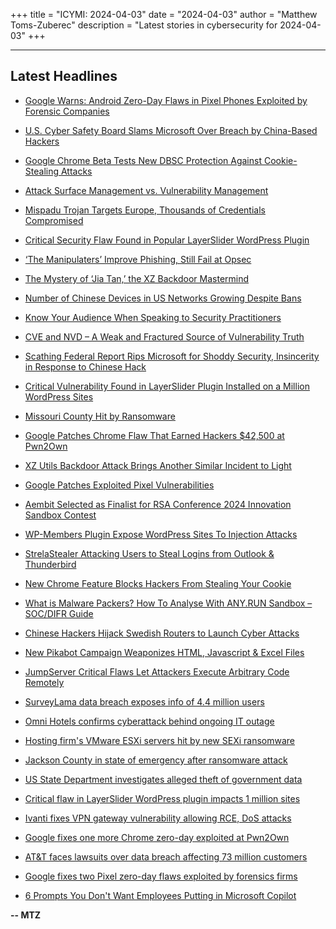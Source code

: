 +++
title = "ICYMI: 2024-04-03"
date = "2024-04-03"
author = "Matthew Toms-Zuberec"
description = "Latest stories in cybersecurity for 2024-04-03"
+++

---------------------------------------------------------------------------
## Latest Headlines
- [Google Warns: Android Zero-Day Flaws in Pixel Phones Exploited by Forensic Companies](https://thehackernews.com/2024/04/google-warns-android-zero-day-flaws-in.html)

- [U.S. Cyber Safety Board Slams Microsoft Over Breach by China-Based Hackers](https://thehackernews.com/2024/04/us-cyber-safety-board-slams-microsoft.html)

- [Google Chrome Beta Tests New DBSC Protection Against Cookie-Stealing Attacks](https://thehackernews.com/2024/04/google-chrome-beta-tests-new-dbsc.html)

- [Attack Surface Management vs. Vulnerability Management](https://thehackernews.com/2024/04/attack-surface-management-vs.html)

- [Mispadu Trojan Targets Europe, Thousands of Credentials Compromised](https://thehackernews.com/2024/04/mispadu-trojan-targets-europe-thousands.html)

- [Critical Security Flaw Found in Popular LayerSlider WordPress Plugin](https://thehackernews.com/2024/04/critical-security-flaw-found-in-popular.html)

- [‘The Manipulaters’ Improve Phishing, Still Fail at Opsec](https://krebsonsecurity.com/2024/04/the-manipulaters-improve-phishing-still-fail-at-opsec/)

- [The Mystery of ‘Jia Tan,’ the XZ Backdoor Mastermind](https://www.wired.com/story/jia-tan-xz-backdoor/)

- [Number of Chinese Devices in US Networks Growing Despite Bans](https://www.securityweek.com/number-of-chinese-devices-in-us-networks-growing-despite-bans/)

- [Know Your Audience When Speaking to Security Practitioners](https://www.securityweek.com/know-your-audience-when-speaking-to-security-practitioners/)

- [CVE and NVD – A Weak and Fractured Source of Vulnerability Truth](https://www.securityweek.com/cve-and-nvd-a-weak-and-fractured-source-of-vulnerability-truth/)

- [Scathing Federal Report Rips Microsoft for Shoddy Security, Insincerity in Response to Chinese Hack](https://www.securityweek.com/scathing-federal-report-rips-microsoft-for-shoddy-security-insincerity-in-response-to-chinese-hack/)

- [Critical Vulnerability Found in LayerSlider Plugin Installed on a Million WordPress Sites](https://www.securityweek.com/critical-vulnerability-found-in-layerslider-plugin-installed-on-a-million-wordpress-sites/)

- [Missouri County Hit by Ransomware](https://www.securityweek.com/missouri-county-hit-by-ransomware/)

- [Google Patches Chrome Flaw That Earned Hackers $42,500 at Pwn2Own](https://www.securityweek.com/google-patches-chrome-flaw-that-earned-hackers-42500-at-pwn2own/)

- [XZ Utils Backdoor Attack Brings Another Similar Incident to Light](https://www.securityweek.com/xz-utils-backdoor-attack-brings-another-similar-incident-to-light/)

- [Google Patches Exploited Pixel Vulnerabilities](https://www.securityweek.com/google-patches-exploited-pixel-vulnerabilities/)

- [Aembit Selected as Finalist for RSA Conference 2024 Innovation Sandbox Contest](https://cybersecuritynews.com/aembit-selected-as-finalist-for-rsa-conference-2024/)

- [WP-Members Plugin Expose WordPress Sites To Injection Attacks](https://cybersecuritynews.com/wp-members-plugin-flaw/)

- [StrelaStealer Attacking Users to Steal Logins from Outlook & Thunderbird](https://cybersecuritynews.com/strelastealer-attacking-outlook-thunderbird/)

- [New Chrome Feature Blocks Hackers From Stealing Your Cookie](https://cybersecuritynews.com/chrome-device-bound-session-credentials/)

- [What is Malware Packers? How To Analyse With ANY.RUN Sandbox – SOC/DIFR Guide](https://cybersecuritynews.com/how-to-anlayse-malware-packers/)

- [Chinese Hackers Hijack Swedish Routers to Launch Cyber Attacks](https://cybersecuritynews.com/chinese-hackers-hijack-swedish-routers/)

- [New Pikabot Campaign Weaponizes HTML, Javascript & Excel Files](https://cybersecuritynews.com/pikabot-campaign-weaponizes/)

- [JumpServer Critical Flaws Let Attackers Execute Arbitrary Code Remotely](https://cybersecuritynews.com/jumpserver-critical-flaws/)

- [SurveyLama data breach exposes info of 4.4 million users](https://www.bleepingcomputer.com/news/security/surveylama-data-breach-exposes-info-of-44-million-users/)

- [Omni Hotels confirms cyberattack behind ongoing IT outage](https://www.bleepingcomputer.com/news/security/omni-hotels-confirms-cyberattack-behind-ongoing-it-outage/)

- [Hosting firm's VMware ESXi servers hit by new SEXi ransomware](https://www.bleepingcomputer.com/news/security/hosting-firms-vmware-esxi-servers-hit-by-new-sexi-ransomware/)

- [Jackson County in state of emergency after ransomware attack](https://www.bleepingcomputer.com/news/security/jackson-county-in-state-of-emergency-after-ransomware-attack/)

- [US State Department investigates alleged theft of government data](https://www.bleepingcomputer.com/news/security/us-state-department-investigates-alleged-theft-of-government-data/)

- [Critical flaw in LayerSlider WordPress plugin impacts 1 million sites](https://www.bleepingcomputer.com/news/security/critical-flaw-in-layerslider-wordpress-plugin-impacts-1-million-sites/)

- [Ivanti fixes VPN gateway vulnerability allowing RCE, DoS attacks](https://www.bleepingcomputer.com/news/security/ivanti-fixes-vpn-gateway-vulnerability-allowing-rce-dos-attacks/)

- [Google fixes one more Chrome zero-day exploited at Pwn2Own](https://www.bleepingcomputer.com/news/security/google-fixes-one-more-chrome-zero-day-exploited-at-pwn2own/)

- [AT&T faces lawsuits over data breach affecting 73 million customers](https://www.bleepingcomputer.com/news/security/atandt-faces-lawsuits-over-data-breach-affecting-73-million-customers/)

- [Google fixes two Pixel zero-day flaws exploited by forensics firms](https://www.bleepingcomputer.com/news/security/google-fixes-two-pixel-zero-day-flaws-exploited-by-forensics-firms/)

- [6 Prompts You Don't Want Employees Putting in Microsoft Copilot](https://www.bleepingcomputer.com/news/security/6-prompts-you-dont-want-employees-putting-in-microsoft-copilot/)

**-- MTZ**